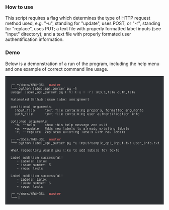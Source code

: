 ### How to use
This script requires a flag which determines the type of HTTP request method used, e.g. "-u", standing for "update", uses POST, or "-r", standing for "replace", uses PUT; a text file with properly formatted label inputs (see "input" directory); and a text file with properly formated user authentification information.

### Demo
Below is a demonstration of a run of the program, including the help menu and one example of correct command line usage.

![](/demos/label_api_parser_demo.png)
